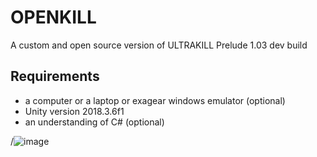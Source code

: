# OPENKILL
A custom and open source version of ULTRAKILL Prelude 1.03 dev build

## Requirements
 - a computer or a laptop or exagear windows emulator (optional)
 - Unity version 2018.3.6f1
 - an understanding of C# (optional)

/![image](https://github.com/TrollgeGF/openkillbase/assets/162782122/1b5cac46-91c8-4e61-8741-9640fcfc5b78)
